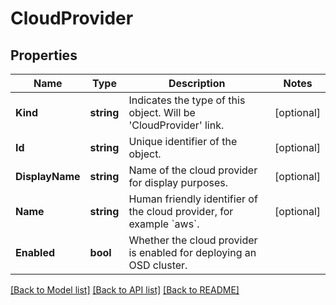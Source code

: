 # CloudProvider

## Properties

Name | Type | Description | Notes
------------ | ------------- | ------------- | -------------
**Kind** | **string** | Indicates the type of this object. Will be &#39;CloudProvider&#39; link. | [optional] 
**Id** | **string** | Unique identifier of the object. | [optional] 
**DisplayName** | **string** | Name of the cloud provider for display purposes. | [optional] 
**Name** | **string** | Human friendly identifier of the cloud provider, for example &#x60;aws&#x60;. | [optional] 
**Enabled** | **bool** | Whether the cloud provider is enabled for deploying an OSD cluster. | 

[[Back to Model list]](../README.md#documentation-for-models) [[Back to API list]](../README.md#documentation-for-api-endpoints) [[Back to README]](../README.md)


